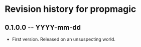 # Revision history for propmagic

## 0.1.0.0 -- YYYY-mm-dd

* First version. Released on an unsuspecting world.
